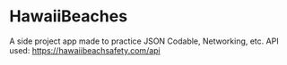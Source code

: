 # HawaiiBeaches
A side project app made to practice JSON Codable, Networking, etc.
API used: https://hawaiibeachsafety.com/api

